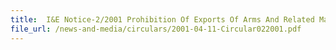 ```yaml
---
title:  I&E Notice-2/2001 Prohibition Of Exports Of Arms And Related Materials To Liberia And Imports Of Rough Diamonds From Liberia
file_url: /news-and-media/circulars/2001-04-11-Circular022001.pdf
---
```

